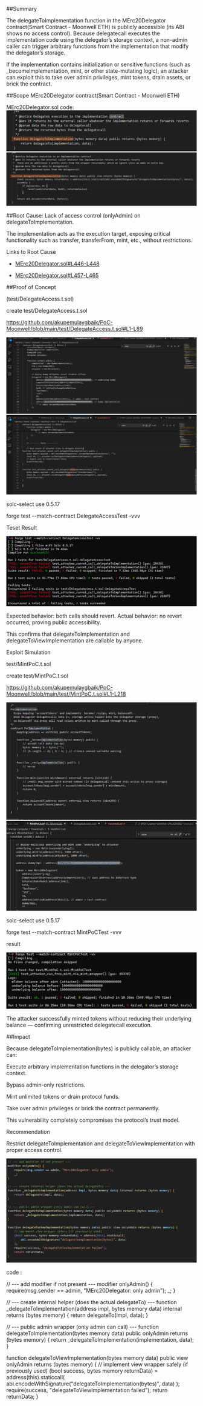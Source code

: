 ##Summary

The delegateToImplementation function in the MErc20Delegator contract(Smart Contract - Moonwell ETH) is publicly accessible (its ABI shows no access control).
Because delegatecall executes the implementation code using the delegator’s storage context, a non-admin caller can trigger arbitrary functions from the implementation that modify the delegator’s storage.

If the implementation contains initialization or sensitive functions (such as _becomeImplementation, mint, or other state-mutating logic), an attacker can exploit this to take over admin privileges, mint tokens, drain assets, or brick the contract.

##Scope
MErc20Delegator contract(Smart Contract - Moonwell ETH)

MErc20Delegator.sol code:
![PoC Diagram](images/code-MErc20Delegator.png)
![PoC Diagram](images/code-MErc20Delegator-2.png)

##Root Cause:
Lack of access control (onlyAdmin) on delegateToImplementation.

The implementation acts as the execution target, exposing critical functionality such as transfer, transferFrom, mint, etc., without restrictions.

Links to Root Cause

- [MErc20Delegator.sol#L446-L448](https://github.com/akupemulaygbaik/PoC-Moonwell/blob/main/contracts/MErc20Delegator.sol#L446-L448)  
 

- [MErc20Delegator.sol#L457-L465](https://github.com/akupemulaygbaik/PoC-Moonwell/blob/main/contracts/MErc20Delegator.sol#L457-L465)

##Proof of Concept

(test/DelegateAccess.t.sol)

create test/DelegateAccess.t.sol

https://github.com/akupemulaygbaik/PoC-Moonwell/blob/main/test/DelegateAccess.t.sol#L1-L89


![PoC Diagram](images/code-DelegateAccess.png)
![PoC Diagram](images/code-DelegateAccess-2.png)

solc-select use 0.5.17

forge test --match-contract DelegateAccessTest -vvv

Teset Result

![PoC Diagram](images/result-DelegateAccess.png)


Expected behavior: both calls should revert.
Actual behavior: no revert occurred, proving public accessibility.

This confirms that delegateToImplementation and delegateToViewImplementation are callable by anyone.

Exploit Simulation

test/MintPoC.t.sol

create test/MintPoC.t.sol

https://github.com/akupemulaygbaik/PoC-Moonwell/blob/main/test/MintPoC.t.sol#L1-L218

![PoC Diagram](images/code-MintPoC.png)
![PoC Diagram](images/code-MintPoC-2.png)

solc-select use 0.5.17

forge test --match-contract MintPoCTest -vvv

result

![PoC Diagram](images/result-MintPoC.png)


The attacker successfully minted tokens without reducing their underlying balance — confirming unrestricted delegatecall execution.

##Impact

Because delegateToImplementation(bytes) is publicly callable, an attacker can:

Execute arbitrary implementation functions in the delegator’s storage context.

Bypass admin-only restrictions.

Mint unlimited tokens or drain protocol funds.

Take over admin privileges or brick the contract permanently.

This vulnerability completely compromises the protocol’s trust model.

Recommendation

Restrict delegateToImplementation and delegateToViewImplementation with proper access control.

![PoC Diagram](images/Recommendation.png)

code :

// --- add modifier if not present ---
modifier onlyAdmin() {
    require(msg.sender == admin, "MErc20Delegator: only admin");
    _;
}

// --- create internal helper (does the actual delegateTo) ---
function _delegateToImplementation(address impl, bytes memory data) internal returns (bytes memory) {
    return delegateTo(impl, data);
}

// --- public admin wrapper (only admin can call) ---
function delegateToImplementation(bytes memory data) public onlyAdmin returns (bytes memory) {
    return _delegateToImplementation(implementation, data);
}

function delegateToViewImplementation(bytes memory data) public view onlyAdmin returns (bytes memory) {
    // implement view wrapper safely (if previously used)
    (bool success, bytes memory returnData) = address(this).staticcall(
        abi.encodeWithSignature("delegateToImplementation(bytes)", data)
    );
    require(success, "delegateToViewImplementation failed");
    return returnData;
}
